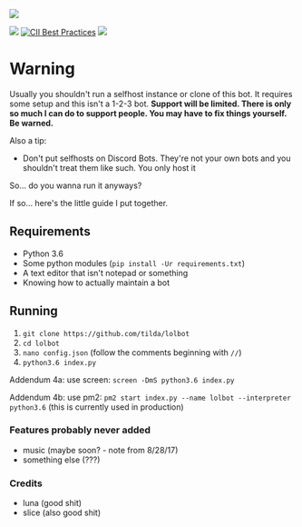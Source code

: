 
![](https://i-made.theworstme.me/ea0ad4.png)

[![](https://img.shields.io/discord/307640404071677962.svg)](https://discord.gg/PEW4wx9) [![CII Best Practices](https://bestpractices.coreinfrastructure.org/projects/772/badge)](https://bestpractices.coreinfrastructure.org/projects/772)
[![](https://img.shields.io/badge/add%20bot-official%20instance-blue.svg)](https://discordapp.com/api/oauth2/authorize?client_id=272549225454239744&scope=bot&permissions=0)

# Warning
Usually you shouldn't run a selfhost instance or clone of this bot. It requires some setup and this isn't a 1-2-3 bot. **Support will be limited. There is only so much I can do to support people. You may have to fix things yourself. Be warned.**

Also a tip:
  - Don't put selfhosts on Discord Bots. They're not your own bots and you shouldn't treat them like such. You only host it

So... do you wanna run it anyways?

If so... here's the little guide I put together.

## Requirements

- Python 3.6
- Some python modules (`pip install -Ur requirements.txt`)
- A text editor that isn't notepad or something
- Knowing how to actually maintain a bot

## Running

1. `git clone https://github.com/tilda/lolbot`
2. `cd lolbot`
3. `nano config.json` (follow the comments beginning with `//`)
4. `python3.6 index.py` 

Addendum 4a: use screen: `screen -DmS python3.6 index.py`

Addendum 4b: use pm2: `pm2 start index.py --name lolbot --interpreter python3.6` (this is currently used in production)

### Features probably never added
- music (maybe soon? - note from 8/28/17)
- something else (???)

### Credits
- luna (good shit)
- slice (also good shit)

